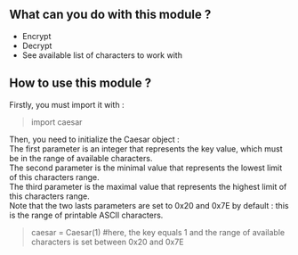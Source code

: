 ## **What can you do with this module ?**

- Encrypt 
- Decrypt
- See available list of characters to work with

## **How to use this module ?**

Firstly, you must import it with : 
> import caesar

Then, you need to initialize the Caesar object :<br>
The first parameter is an integer that represents the key value, which must be in the range of available characters.<br>
The second parameter is the minimal value that represents the lowest limit of this characters range.<br>
The third parameter is the maximal value that represents the highest limit of this characters range.<br>
Note that the two lasts parameters are set to 0x20 and 0x7E by default : this is the range of printable ASCII characters.<br>
> caesar = Caesar(1) #here, the key equals 1 and the range of available characters is set between 0x20 and 0x7E

